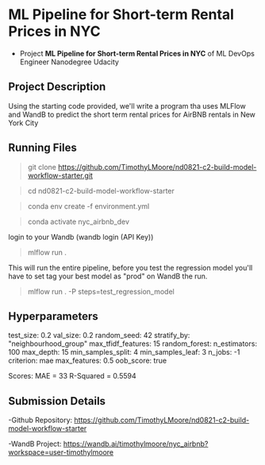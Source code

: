 # ML Pipeline for Short-term Rental Prices in NYC

- Project **ML Pipeline for Short-term Rental Prices in NYC** of ML DevOps Engineer Nanodegree Udacity

## Project Description

Using the starting code provided, we'll write a program tha uses MLFlow and WandB to predict the short term rental prices for AirBNB rentals in New York City

## Running Files

> git clone https://github.com/TimothyLMoore/nd0821-c2-build-model-workflow-starter.git

> cd nd0821-c2-build-model-workflow-starter

> conda env create -f environment.yml

> conda activate nyc_airbnb_dev

login to your Wandb (wandb login (API Key))

>  mlflow run .

This will run the entire pipeline, before you test the regression model you'll have to set tag your best model as "prod" on WandB the run.

> mlflow run . -P steps=test_regression_model

## Hyperparameters

test_size: 0.2
val_size: 0.2
random_seed: 42
stratify_by: "neighbourhood_group"
max_tfidf_features: 15
random_forest:
    n_estimators: 100
    max_depth: 15
    min_samples_split: 4
    min_samples_leaf: 3
    n_jobs: -1
    criterion: mae
    max_features: 0.5
    oob_score: true

Scores:
MAE = 33
R-Squared = 0.5594

## Submission Details

-Github Repository: https://github.com/TimothyLMoore/nd0821-c2-build-model-workflow-starter

-WandB Project: https://wandb.ai/timothylmoore/nyc_airbnb?workspace=user-timothylmoore
